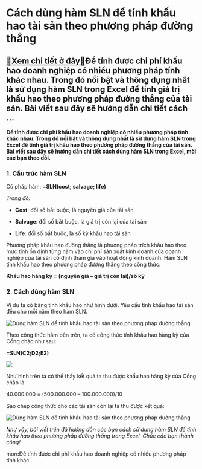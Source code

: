 Cách dùng hàm SLN để tính khấu hao tài sản theo phương pháp đường thẳng
=======================================================================

[:gift:Xem chi tiết ở đây:gift:](https://hddtvn.com/cach-dung-ham-sln-de-tinh-khau-hao-tai-san-theo-phuong-phap-duong-thang/)Để tính được chi phí khấu hao doanh nghiệp có nhiều phương pháp tính khác nhau. Trong đó nổi bật và thông dụng nhất là sử dụng hàm SLN trong Excel để tính giá trị khấu hao theo phương pháp đường thẳng của tài sản. Bài viết sau đây sẽ hướng dẫn chi tiết cách …
----------------------------------------------------------------------------------------------------------------------------------------------------------------------------------------------------------------------------------------------------------------------------

**Để tính được chi phí khấu hao doanh nghiệp có nhiều phương pháp tính khác nhau. Trong đó nổi bật và thông dụng nhất là sử dụng hàm SLN trong Excel để tính giá trị khấu hao theo phương pháp đường thẳng của tài sản. Bài viết sau đây sẽ hướng dẫn chi tiết cách dùng hàm SLN trong Excel, mời các bạn theo dõi.**


### 1. Cấu trúc hàm SLN


Cú pháp hàm: **=SLN(cost; salvage; life)**


*Trong đó:*




* **Cost**: đối số bắt buộc, là nguyên giá của tài sản

* **Salvage**: đối số bắt buộc, là giá trị còn lại của tài sản

* **Life**: đối số bắt buộc, là số kỳ khấu hao tài sản



Phương pháp khấu hao đường thẳng là phương pháp trích khấu hao theo mức tính ổn định từng năm vào chi phí sản xuất kinh doanh của doanh nghiệp của tài sản cố định tham gia vào hoạt động kinh doanh. Hàm SLN tính khấu hao theo phương pháp đường thẳng theo công thức:


**Khấu hao hàng kỳ = (nguyên giá – giá trị còn lại)/số kỳ**


### 2. Cách dùng hàm SLN


Ví dụ ta có bảng tính khấu hao như hình dưới. Yêu cầu tính khấu hao tài sản đều cho mỗi năm theo hàm SLN.


![Dùng hàm SLN để tính khấu hao tài sản theo phương pháp đường thẳng](https://hddtvn.com/wp-content/uploads/2021/01/Pn6FWm4.png "Dùng hàm SLN để tính khấu hao tài sản theo phương pháp đường thẳng")


Theo công thức hàm bên trên, ta có công thức tính khấu hao hàng kỳ của Cổng chào như sau:


**=SLN(C2;D2;E2)**


![](https://hddtvn.com/wp-content/uploads/2021/01/Yyni1sK.png)


Như hình trên ta có thể thấy kết quả ta thu được khấu hao hàng kỳ của Cổng chào là


40.000.000 = (500.000.000 – 100.000.000)/10


Sao chép công thức cho các tài sản còn lại ta thu được kết quả:


![Dùng hàm SLN để tính khấu hao tài sản theo phương pháp đường thẳng](https://hddtvn.com/wp-content/uploads/2021/01/VX6rvJr.png "Dùng hàm SLN để tính khấu hao tài sản theo phương pháp đường thẳng")


*Như vậy, bài viết trên đã hướng dẫn các bạn cách sử dụng hàm SLN để tính khấu hao theo phương pháp đường thẳng trong Excel. Chúc các bạn thành công!*


moreĐể tính được chi phí khấu hao doanh nghiệp có nhiều phương pháp tính khác…

